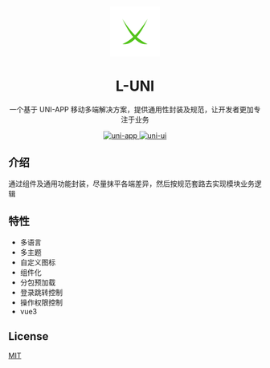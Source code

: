 <p align="center">
  <a href="https://lb1129.github.io/l-uni/">
    <img width="100" src="https://github.com/lb1129/l-uni/blob/master/static/image/logo.png">
  </a>
</p>

<h1 align="center">L-UNI</h1>

<p align="center">一个基于 UNI-APP 移动多端解决方案，提供通用性封装及规范，让开发者更加专注于业务</p>

<p align="center">
  <a href="https://github.com/dcloudio/uni-app">
    <img src="https://img.shields.io/badge/uni-app-brightgreen.svg" alt="uni-app">
  </a>
  <a href="https://github.com/dcloudio/uni-ui">
    <img src="https://img.shields.io/badge/uni-ui-brightgreen.svg" alt="uni-ui">
  </a>
</p>

## 介绍

通过组件及通用功能封装，尽量抹平各端差异，然后按规范套路去实现模块业务逻辑

## 特性

- 多语言
- 多主题
- 自定义图标
- 组件化
- 分包预加载
- 登录跳转控制
- 操作权限控制
- vue3

## License

[MIT](https://github.com/lb1129/l-uni/blob/master/LICENSE)
